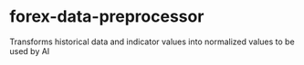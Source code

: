 # forex-data-preprocessor
Transforms historical data and indicator values into normalized values to be used by AI
